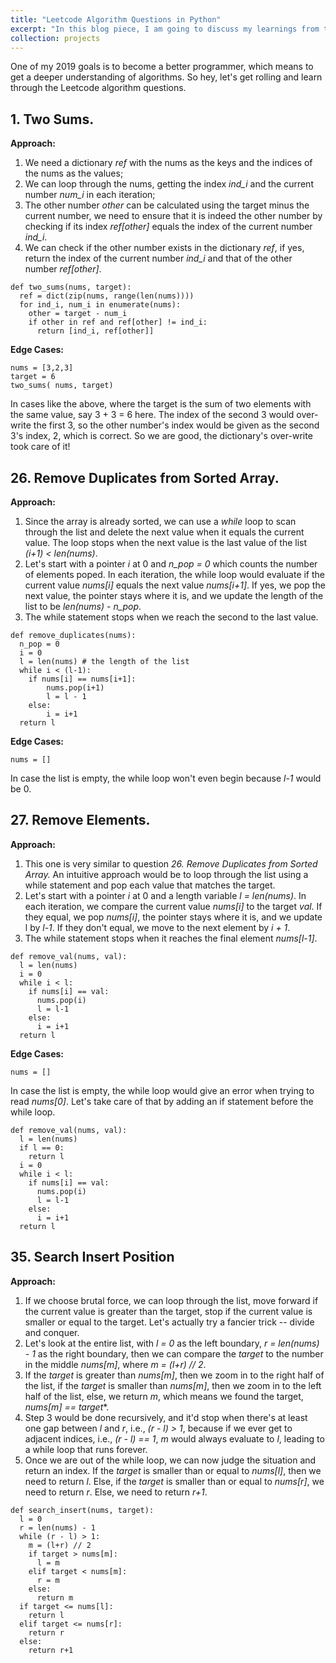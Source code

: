 ```yaml
---
title: "Leetcode Algorithm Questions in Python"
excerpt: "In this blog piece, I am going to discuss my learnings from the Leetcode algorithm questions using Python as the tool."
collection: projects
---
```


One of my 2019 goals is to become a better programmer, which means to get a deeper understanding of algorithms. So hey, let's get rolling and learn through the Leetcode algorithm questions.

## 1. Two Sums.

**Approach:**
1. We need a dictionary *ref* with the nums as the keys and the indices of the nums as the values;
2. We can loop through the nums, getting the index *ind_i* and the current number *num_i* in each iteration;
3. The other number *other* can be calculated using the target minus the current number, we need to ensure that it is indeed the other number by checking if its index *ref[other]* equals the index of the current number *ind_i*.
4. We can check if the other number exists in the dictionary *ref*, if yes, return the index of the current number *ind_i* and that of the other number *ref[other]*.

```
def two_sums(nums, target):
  ref = dict(zip(nums, range(len(nums))))
  for ind_i, num_i in enumerate(nums):
    other = target - num_i
    if other in ref and ref[other] != ind_i:
      return [ind_i, ref[other]]
```
**Edge Cases:**

```
nums = [3,2,3]
target = 6
two_sums( nums, target)
```

In cases like the above, where the target is the sum of two elements with the same value, say 3 + 3 = 6 here. The index of the second 3 would over-write the first 3, so the other number's index would be given as the second 3's index, 2, which is correct. So we are good, the dictionary's over-write took care of it!

## 26. Remove Duplicates from Sorted Array.

**Approach:**
1. Since the array is already sorted, we can use a *while* loop to scan through the list and delete the next value when it equals the current value. The loop stops when the next value is the last value of the list *(i+1) < len(nums)*.
2. Let's start with a pointer *i* at 0 and *n_pop = 0* which counts the number of elements poped. In each iteration, the while loop would evaluate if the current value *nums[i]* equals the next value *nums[i+1]*. If yes, we pop the next value, the pointer stays where it is, and we update the length of the list to be *len(nums) - n_pop*.
3. The while statement stops when we reach the second to the last value.

```
def remove_duplicates(nums):
  n_pop = 0
  i = 0
  l = len(nums) # the length of the list
  while i < (l-1):
    if nums[i] == nums[i+1]:
        nums.pop(i+1)
        l = l - 1
    else:
        i = i+1
  return l      
```
**Edge Cases:**
```
nums = []
```
In case the list is empty, the while loop won't even begin because *l-1* would be 0.

## 27. Remove Elements.

**Approach:**
1. This one is very similar to question *26. Remove Duplicates from Sorted Array.* An intuitive approach would be to loop through the list using a while statement and pop each value that matches the target.
2. Let's start with a pointer *i* at 0 and a length variable *l = len(nums)*. In each iteration, we compare the current value *nums[i]* to the target *val*. If they equal, we pop *nums[i]*, the pointer stays where it is, and we update l by *l-1*. If they don't equal, we move to the next element by *i + 1*.
3. The while statement stops when it reaches the final element *nums[l-1]*.
```
def remove_val(nums, val):
  l = len(nums)
  i = 0
  while i < l:
    if nums[i] == val:
      nums.pop(i)
      l = l-1
    else:
      i = i+1
  return l
```

**Edge Cases:**
```
nums = []
```
In case the list is empty, the while loop would give an error when trying to read *nums[0]*. Let's take care of that by adding an if statement before the while loop.
```
def remove_val(nums, val):
  l = len(nums)
  if l == 0:
    return l
  i = 0
  while i < l:
    if nums[i] == val:
      nums.pop(i)
      l = l-1
    else:
      i = i+1
  return l
```

## 35. Search Insert Position

**Approach:**
1. If we choose brutal force, we can loop through the list, move forward if the current value is greater than the target, stop if the current value is smaller or equal to the target. Let's actually try a fancier trick -- divide and conquer.
2. Let's look at the entire list, with *l = 0* as the left boundary, *r = len(nums) - 1* as the right boundary, then we can compare the *target* to the number in the middle *nums[m]*, where *m = (l+r) // 2*.
3. If the *target* is greater than *nums[m]*, then we zoom in to the right half of the list, if the *target* is smaller than *nums[m]*, then we zoom in to the left half of the list, else, we return *m*, which means we found the target, *nums[m] == target**.
4. Step 3 would be done recursively, and it'd stop when there's at least one gap between *l* and *r*, i.e., *(r - l) > 1*, because if we ever get to adjacent indices, i.e., *(r - l) == 1*, *m* would always evaluate to *l*, leading to a while loop that runs forever.
5. Once we are out of the while loop, we can now judge the situation and return an index. If the *target* is smaller than or equal to *nums[l]*, then we need to return *l*. Else, if the *target* is smaller than or equal to *nums[r]*, we need to return *r*. Else, we need to return *r+1*.

```
def search_insert(nums, target):
  l = 0
  r = len(nums) - 1
  while (r - l) > 1:
    m = (l+r) // 2
    if target > nums[m]:
      l = m
    elif target < nums[m]:
      r = m
    else:
      return m
  if target <= nums[l]:
    return l
  elif target <= nums[r]:
    return r
  else:
    return r+1
```  
